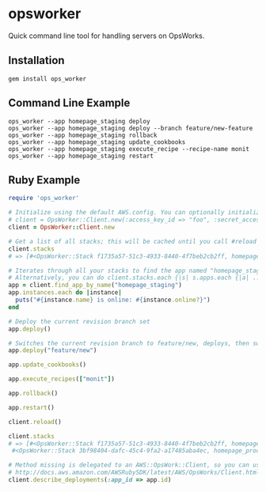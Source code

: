 # opsworker

Quick command line tool for handling servers on OpsWorks.

## Installation
    gem install ops_worker

## Command Line Example
    ops_worker --app homepage_staging deploy
    ops_worker --app homepage_staging deploy --branch feature/new-feature
    ops_worker --app homepage_staging rollback
    ops_worker --app homepage_staging update_cookbooks
    ops_worker --app homepage_staging execute_recipe --recipe-name monit
    ops_worker --app homepage_staging restart

## Ruby Example
```ruby
require 'ops_worker'

# Initialize using the default AWS.config. You can optionally initialize like
# client = OpsWorker::Client.new(:access_key_id => "foo", :secret_access_key => "bar")
client = OpsWorker::Client.new

# Get a list of all stacks; this will be cached until you call #reload
client.stacks
# => [#<OpsWorker::Stack f1735a57-51c3-4933-8440-4f7beb2cb2ff, homepage_staging, us-east-1>]

# Iterates through all your stacks to find the app named "homepage_staging"
# Alternatively, you can do client.stacks.each {|s| s.apps.each {|a| ... } }
app = client.find_app_by_name("homepage_staging")
app.instances.each do |instance|
  puts("#{instance.name} is online: #{instance.online?}")
end

# Deploy the current revision branch set
app.deploy()

# Switches the current revision branch to feature/new, deploys, then switches it back
app.deploy("feature/new")

app.update_cookbooks()

app.execute_recipes(["monit"])

app.rollback()

app.restart()

client.reload()

client.stacks
# => [#<OpsWorker::Stack f1735a57-51c3-4933-8440-4f7beb2cb2ff, homepage_staging, us-east-1>,
 #<OpsWorker::Stack 3bf98404-dafc-45c4-9fa2-a17485aba4ec, homepage_production, us-east-1>]

# Method missing is delegated to an AWS::OpsWork::Client, so you can use any method from
# http://docs.aws.amazon.com/AWSRubySDK/latest/AWS/OpsWorks/Client.html
client.describe_deployments(:app_id => app.id)
```
